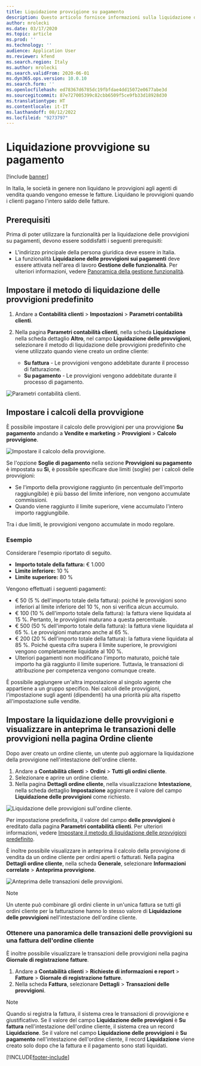 ```yaml
---
title: Liquidazione provvigione su pagamento
description: Questo articolo fornisce informazioni sulla liquidazione delle provvigioni sui pagamenti.
author: mrolecki
ms.date: 03/17/2020
ms.topic: article
ms.prod: ''
ms.technology: ''
audience: Application User
ms.reviewer: kfend
ms.search.region: Italy
ms.author: mrolecki
ms.search.validFrom: 2020-06-01
ms.dyn365.ops.version: 10.0.10
ms.search.form: ''
ms.openlocfilehash: ed78367d6785dc19fbfdae4dd15072e0677abe3d
ms.sourcegitcommit: 87e727005399c82cbb6509f5ce9fb33d18928d30
ms.translationtype: HT
ms.contentlocale: it-IT
ms.lasthandoff: 08/12/2022
ms.locfileid: "9273797"
---
```

# <a name="commission-settlement-on-payments"></a>Liquidazione provvigione su pagamento

[!include [banner](../includes/banner.md)]

In Italia, le società in genere non liquidano le provvigioni agli agenti di vendita quando vengono emesse le fatture. Liquidano le provvigioni quando i clienti pagano l'intero saldo delle fatture.

## <a name="prerequisites"></a>Prerequisiti

Prima di poter utilizzare la funzionalità per la liquidazione delle provvigioni su pagamenti, devono essere soddisfatti i seguenti prerequisiti:

- L'indirizzo principale della persona giuridica deve essere in Italia.
- La funzionalità **Liquidazione delle provvigioni sui pagamenti** deve essere attivata nell'area di lavoro **Gestione delle funzionalità**. Per ulteriori informazioni, vedere [Panoramica della gestione funzionalità](../../fin-ops-core/fin-ops/get-started/feature-management/feature-management-overview.md).

## <a name="a-namedefault-commission-settlement-periodset-up-the-default-commission-settlement-method"></a><a name="default-commission-settlement-period">Impostare il metodo di liquidazione delle provvigioni predefinito

1. Andare a **Contabilità clienti** \> **Impostazioni** \> **Parametri contabilità clienti**.
2. Nella pagina **Parametri contabilità clienti**, nella scheda **Liquidazione** nella scheda dettaglio **Altro**, nel campo **Liquidazione delle provvigioni**, selezionare il metodo di liquidazione delle provvigioni predefinito che viene utilizzato quando viene creato un ordine cliente:

    - **Su fattura** - Le provvigioni vengono addebitate durante il processo di fatturazione.
    - **Su pagamento** - Le provvigioni vengono addebitate durante il processo di pagamento.

![Parametri contabilità clienti.](media/emea-ita-exil-commission-setup-parameters.PNG)

## <a name="set-up-commission-calculations"></a>Impostare i calcoli della provvigione

È possibile impostare il calcolo delle provvigioni per una provvigione **Su pagamento** andando a **Vendite e marketing** \> **Provvigioni** \> **Calcolo provvigione**.

![Impostare il calcolo della provvigione.](media/emea-ita-exil-commission-%20calculation-setup.PNG)

Se l'opzione **Soglie di pagamento** nella sezione **Provvigioni su pagamento** è impostata su **Sì**, è possibile specificare due limiti (soglie) per i calcoli delle provvigioni:

- Se l'importo della provvigione raggiunto (in percentuale dell'importo raggiungibile) è più basso del limite inferiore, non vengono accumulate commissioni.
- Quando viene raggiunto il limite superiore, viene accumulato l'intero importo raggiungibile.

Tra i due limiti, le provvigioni vengono accumulate in modo regolare.

### <a name="example"></a>Esempio

Considerare l'esempio riportato di seguito.

- **Importo totale della fattura:** € 1.000
- **Limite inferiore:** 10 %
- **Limite superiore:** 80 %

Vengono effettuati i seguenti pagamenti:

- € 50 (5 % dell'importo totale della fattura): poiché le provvigioni sono inferiori al limite inferiore del 10 %, non si verifica alcun accumulo.
- € 100 (10 % dell'importo totale della fattura): la fattura viene liquidata al 15 %. Pertanto, le provvigioni maturano a questa percentuale.
- € 500 (50 % dell'importo totale della fattura): la fattura viene liquidata al 65 %. Le provvigioni maturano anche al 65 %.
- € 200 (20 % dell'importo totale della fattura): la fattura viene liquidata al 85 %. Poiché questa cifra supera il limite superiore, le provvigioni vengono completamente liquidate al 100 %.
- Ulteriori pagamenti non modificano l'importo maturato, poiché tale importo ha già raggiunto il limite superiore. Tuttavia, le transazioni di attribuzione per competenza vengono comunque create.

È possibile aggiungere un'altra impostazione al singolo agente che appartiene a un gruppo specifico. Nei calcoli delle provvigioni, l'impostazione sugli agenti (dipendenti) ha una priorità più alta rispetto all'impostazione sulle vendite.

## <a name="set-the-commission-settlement-and-preview-commission-transactions-on-the-sales-order-page"></a>Impostare la liquidazione delle provvigioni e visualizzare in anteprima le transazioni delle provvigioni nella pagina Ordine cliente

Dopo aver creato un ordine cliente, un utente può aggiornare la liquidazione della provvigione nell'intestazione dell'ordine cliente.

1. Andare a **Contabilità clienti** \> **Ordini** \> **Tutti gli ordini cliente**.
2. Selezionare e aprire un ordine cliente.
3. Nella pagina **Dettagli ordine cliente**, nella visualizzazione **Intestazione**, nella scheda dettaglio **Impostazione** aggiornare il valore del campo **Liquidazione delle provvigioni** come richiesto.

![Liquidazione delle provvigioni sull'ordine cliente.](media/emea-ita-exil-commission-sales-order.png)

Per impostazione predefinita, il valore del campo **delle provvigioni** è ereditato dalla pagina **Parametri contabilità clienti**. Per ulteriori informazioni, vedere [Impostare il metodo di liquidazione delle provvigioni predefinito](#default-commission-settlement-period).

È inoltre possibile visualizzare in anteprima il calcolo della provvigione di vendita da un ordine cliente per ordini aperti o fatturati. Nella pagina **Dettagli ordine cliente**, nella scheda **Generale**, selezionare **Informazioni correlate** \> **Anteprima provvigione**.

![Anteprima delle transazioni delle provvigioni.](media/emea-ita-exil-commission-preview.PNG)

> [!NOTE]
> Un utente può combinare gli ordini cliente in un'unica fattura se tutti gli ordini cliente per la fatturazione hanno lo stesso valore di **Liquidazione delle provvigioni** nell'intestazione dell'ordine cliente.

### <a name="get-an-overview-of-commission-transactions-on-a-sales-order-invoice"></a>Ottenere una panoramica delle transazioni delle provvigioni su una fattura dell'ordine cliente

È inoltre possibile visualizzare le transazioni delle provvigioni nella pagina **Giornale di registrazione fatture**.

1. Andare a **Contabilità clienti** \> **Richieste di informazioni e report** \> **Fatture** \> **Giornale di registrazione fatture**.
2. Nella scheda **Fattura**, selezionare **Dettagli** \> **Transazioni delle provvigioni**.

> [!NOTE]
> Quando si registra la fattura, il sistema crea le transazioni di provvigione e giustificativo. Se il valore del campo **Liquidazione delle provvigioni** è **Su fattura** nell'intestazione dell'ordine cliente, il sistema crea un record **Liquidazione**. Se il valore nel campo **Liquidazione delle provvigioni** è **Su pagamento** nell'intestazione dell'ordine cliente, il record **Liquidazione** viene creato solo dopo che la fattura e il pagamento sono stati liquidati.


[!INCLUDE[footer-include](../../includes/footer-banner.md)]
